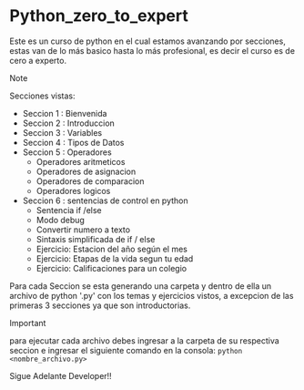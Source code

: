 # Python_zero_to_expert
Este es un curso de python en el cual estamos avanzando por secciones, estas van de lo más basico hasta lo más profesional, es decir el curso es de cero a experto.

> [!NOTE]
> Secciones vistas:
> - Seccion 1 : Bienvenida
> - Seccion 2 : Introduccion
> - Seccion 3 : Variables
> - Seccion 4 : Tipos de Datos
> - Seccion 5 : Operadores
>   * Operadores aritmeticos
>   * Operadores de asignacion
>   * Operadores de comparacion
>   * Operadores logicos
> - Seccion 6 : sentencias de control en python
>   * Sentencia if /else
>   * Modo debug
>   * Convertir numero a texto
>   * Sintaxis simplificada de if / else
>   * Ejercicio: Estacion del año según el mes
>   * Ejercicio: Etapas de la vida segun tu edad
>   * Ejercicio: Calificaciones para un colegio
> 
> Para cada Seccion se esta generando una carpeta y dentro de ella un archivo de python '.py' con los temas y ejercicios vistos, a excepcion de las primeras 3 secciones ya que son introductorias.

> [!IMPORTANT]
> para ejecutar cada archivo debes ingresar a la carpeta de su respectiva seccion e ingresar el siguiente comando en la consola: ```python <nombre_archivo.py>```

Sigue Adelante Developer!!